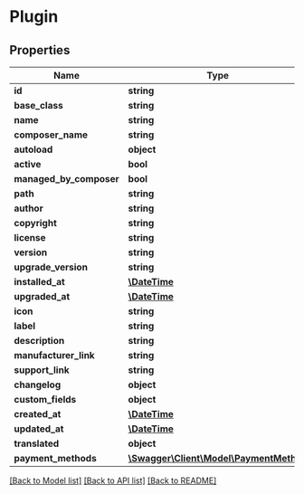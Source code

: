 # Plugin

## Properties
Name | Type | Description | Notes
------------ | ------------- | ------------- | -------------
**id** | **string** |  | [optional] 
**base_class** | **string** |  | 
**name** | **string** |  | 
**composer_name** | **string** |  | [optional] 
**autoload** | **object** |  | 
**active** | **bool** |  | [optional] 
**managed_by_composer** | **bool** |  | [optional] 
**path** | **string** |  | [optional] 
**author** | **string** |  | [optional] 
**copyright** | **string** |  | [optional] 
**license** | **string** |  | [optional] 
**version** | **string** |  | 
**upgrade_version** | **string** |  | [optional] 
**installed_at** | [**\DateTime**](\DateTime.md) |  | [optional] 
**upgraded_at** | [**\DateTime**](\DateTime.md) |  | [optional] 
**icon** | **string** |  | [optional] 
**label** | **string** |  | 
**description** | **string** |  | [optional] 
**manufacturer_link** | **string** |  | [optional] 
**support_link** | **string** |  | [optional] 
**changelog** | **object** |  | [optional] 
**custom_fields** | **object** |  | [optional] 
**created_at** | [**\DateTime**](\DateTime.md) |  | 
**updated_at** | [**\DateTime**](\DateTime.md) |  | [optional] 
**translated** | **object** |  | [optional] 
**payment_methods** | [**\Swagger\Client\Model\PaymentMethod**](PaymentMethod.md) |  | [optional] 

[[Back to Model list]](../../README.md#documentation-for-models) [[Back to API list]](../../README.md#documentation-for-api-endpoints) [[Back to README]](../../README.md)

